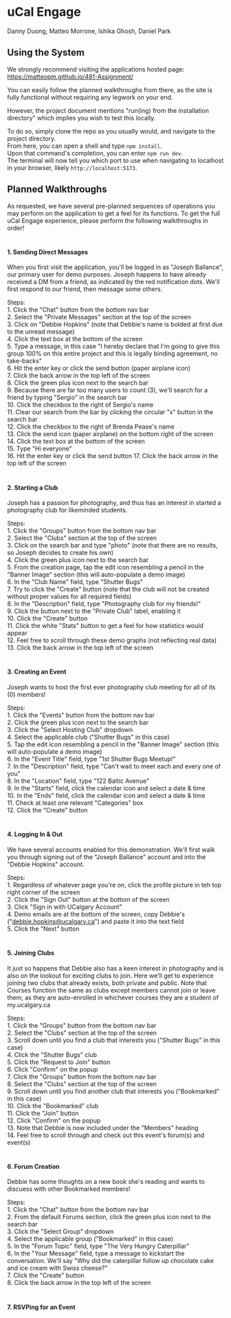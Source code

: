 # uCal Engage

Danny Duong, 
Matteo Morrone, 
Ishika Ghosh, 
Daniel Park

## Using the System

We strongly recommend visiting the applications hosted page: 
\
https://matteopm.github.io/481-Assignment/ 

You can easily follow the planned walkthroughs from there, as the site is fully functional without requiring any legwork on your end.  

However, the project document mentions "run(ing) from the installation directory" which implies you wish to test this locally.  

To do so, simply clone the repo as you usually would, and navigate to the project directory.\
From here, you can open a shell and type `npm install`.\
Upon that command's completion, you can enter `npm run dev`.\
The terminal will now tell you which port to use when navigating to localhost in your browser, likely `http://localhost:5173`.

## Planned Walkthroughs

As requested, we have several pre-planned sequences of operations you may perform on the application to get a feel for its functions.  To get the full uCal Engage experience, please perform the following walkthroughs in order!
#
#### 1. Sending Direct Messages
When you first visit the application, you'll be logged in as "Joseph Ballance", our primary user for demo purposes.  Joseph happens to have already received a DM from a friend, as indicated by the red notification dots.  We'll first respond to our friend, then message some others.

Steps:\
    1. Click the "Chat" button from the bottom nav bar\
    2. Select the "Private Messages" section at the top of the screen\
    3. Click on "Debbie Hopkins" (note that Debbie's name is bolded at first due to the unread message)\
    4. Click the text box at the bottom of the screen\
    5. Type a message, in this case "I hereby declare that I'm going to give this group 100% on this entire project and this is legally binding agreement, no take-backs"\
    6. Hit the enter key or click the send button (paper airplane icon)\
    7. Click the back arrow in the top left of the screen\
    8. Click the green plus icon next to the search bar\
    9. Because there are far too many users to count (3), we'll search for a friend by typing "Sergio" in the search bar\
    10. Click the checkbox to the right of Sergio's name\
    11. Clear our search from the bar by clicking the circular "x" button in the search bar\
    12. Click the checkbox to the right of Brenda Pease's name\
    13. Click the send icon (paper airplane) on the bottom right of the screen\
    14. Click the text box at the bottom of the screen\
    15. Type "Hi everyone"\
    16. Hit the enter key or click the send button
    17. Click the back arrow in the top left of the screen
#
#### 2. Starting a Club
Joseph has a passion for photography, and thus has an interest in started a photography club for likeminded students.

Steps:\
    1. Click the "Groups" button from the bottom nav bar\
    2. Select the "Clubs" section at the top of the screen\
    3. Click on the search bar and type "photo" (note that there are no results, so Joseph decides to create his own)\
    4. Click the green plus icon next to the search bar\
    5. From the creation page, tap the edit icon resembling a pencil in the "Banner Image" section (this will auto-populate a demo image)\
    6. In the "Club Name" field, type "Shutter Bugs"\
    7. Try to click the "Create" button (note that the club will not be created without proper values for all required fields)\
    8. In the "Description" field, type "Photography club for my friends!"\
    9. Click the button next to the "Private Club" label, enabling it\
    10. Click the "Create" button\
    11. Click the white "Stats" button to get a feel for how statistics would appear\
    12. Feel free to scroll through these demo graphs (not reflecting real data)\
    13. Click the back arrow in the top left of the screen
#
#### 3. Creating an Event
Joseph wants to host the first ever photography club meeting for all of its (0) members!

Steps:\
    1. Click the "Events" button from the bottom nav bar\
    2. Click the green plus icon next to the search bar\
    3. Click the "Select Hosting Club" dropdown\
    4. Select the applicable club ("Shutter Bugs" in this case)\
    5. Tap the edit icon resembling a pencil in the "Banner Image" section (this will auto-populate a demo image)\
    6. In the "Event Title" field, type "1st Shutter Bugs Meetup!"\
    7. In the "Description" field, type "Can't wait to meet each and every one of you"\
    8. In the "Location" field, type "122 Baltic Avenue"\
    9. In the "Starts" field, click the calendar icon and select a date & time\
    10. In the "Ends" field, click the calendar icon and select a date & time\
    11. Check at least one relevant "Categories" box\
    12. Click the "Create" button
#
#### 4. Logging In & Out
We have several accounts enabled for this demonstration.  We'll first walk you through signing out of the "Joseph Ballance" account and into the "Debbie Hopkins" account.

Steps:\
    1. Regardless of whatever page you're on, click the profile picture in teh top right corner of the screen\
    2. Click the "Sign Out" button at the bottom of the screen\
    3. Click "Sign in with UCalgary Account"\
    4. Demo emails are at the bottom of the screen, copy Debbie's ("debbie.hopkins@ucalgary.ca") and paste it into the text field\
    5. Click the "Next" button
#
#### 5. Joining Clubs
It just so happens that Debbie also has a keen interest in photography and is also on the lookout for exciting clubs to join.  Here we'll get to experience joining two clubs that already exists, both private and public.  Note that Courses function the same as clubs except members cannot join or leave them, as they are auto-enrolled in whichever courses they are a student of my.ucalgary.ca

Steps:\
    1. Click the "Groups" button from the bottom nav bar\
    2. Select the "Clubs" section at the top of the screen\
    3. Scroll down until you find a club that interests you ("Shutter Bugs" in this case)\
    4. Click the "Shutter Bugs" club\
    5. Click the "Request to Join" button\
    6. Click "Confirm" on the popup\
    7. Click the "Groups" button from the bottom nav bar\
    8. Select the "Clubs" section at the top of the screen\
    9. Scroll down until you find another club that interests you ("Bookmarked" in this case)\
    10. Click the "Bookmarked" club\
    11. Click the "Join" button\
    12. Click "Confirm" on the popup\
    13. Note that Debbie is now included under the "Members" heading\
    14. Feel free to scroll through and check out this event's forum(s) and event(s)
#
#### 6. Forum Creation
Debbie has some thoughts on a new book she's reading and wants to discuess with other Bookmarked members!

Steps:\
    1. Click the "Chat" button from the bottom nav bar\
    2. From the default Forums section, click the green plus icon next to the search bar\
    3. Click the "Select Group" dropdown\
    4. Select the applicable group ("Bookmarked" in this case)\
    5. In the "Forum Topic" field, type "The Very Hungry Caterpillar"\
    6. In the "Your Message" field, type a message to kickstart the conversation.  We'll say "Why did the caterpillar follow up chocolate cake and ice cream with Swiss cheese?"\
    7. Click the "Create" button\
    8. Click the back arrow in the top left of the screen
#
#### 7. RSVPing for an Event

